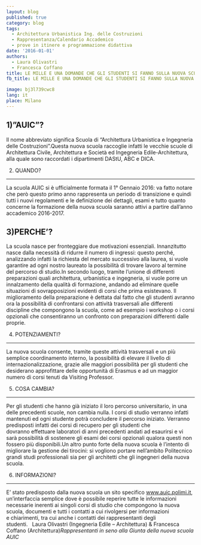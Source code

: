 ```yaml
---
layout: blog
published: true
category: blog
tags:
  - Architettura Urbanistica Ing. delle Costruzioni
  - Rappresentanza/Calendario Accademico
  - prove in itinere e programmazione didattiva
date: '2016-01-01'
authors:
  - Laura Olivastri
  - Francesca Coffano
title: LE MILLE E UNA DOMANDE CHE GLI STUDENTI SI FANNO SULLA NUOVA SCUOLA
fb_title: LE MILLE E UNA DOMANDE CHE GLI STUDENTI SI FANNO SULLA NUOVA SCUOLA

image: bj3l739cwc8
lang: it
place: Milano
---
```


1)”AUIC”?
---------

Il nome abbreviato significa Scuola di “Architettura Urbanistica e Ingegneria delle Costruzioni”.Questa nuova scuola raccoglie infatti le vecchie scuole di Architettura Civile, Architettura e Società ed Ingegneria Edile-Architettura, alla quale sono raccordati i dipartimenti DAStU, ABC e DICA.

2) QUANDO?
----------

La scuola AUIC si è ufficialmente formata il 1° Gennaio 2016: va fatto notare che però questo primo anno rappresenta un periodo di transizione e quindi tutti i nuovi regolamenti e le definizione dei dettagli, esami e tutto quanto concerne la formazione della nuova scuola saranno attivi a partire dall’anno accademico 2016-2017.

3)PERCHE’?
----------

La scuola nasce per fronteggiare due motivazioni essenziali. Innanzitutto nasce dalla necessità di ridurre il numero di ingressi: questo perché, analizzando infatti la richiesta del mercato successivo alla laurea, si vuole garantire ad ogni nostro laureato la possibilità di trovare lavoro al termine del percorso di studio.In secondo luogo, tramite l’unione di differenti preparazioni quali architettura, urbanistica e ingegneria, si vuole porre un innalzamento della qualità di formazione, andando ad eliminare quelle situazioni di sovrapposizioni evidenti di corsi che prima esistevano. Il miglioramento della preparazione è dettata dal fatto che gli studenti avranno ora la possibilità di confrontarsi con attività trasversali alle differenti discipline che compongono la scuola, come ad esempio i workshop o i corsi opzionali che consentiranno un confronto con preparazioni differenti dalle proprie.

4) POTENZIAMENTI?
-----------------

La nuova scuola consente, tramite queste attività trasversali e un più semplice coordinamento interno, la possibilità di elevare il livello di internazionalizzazione, grazie alle maggiori possibilità per gli studenti che desiderano approfittare delle opportunità di Erasmus e ad un maggior numero di corsi tenuti da Visiting Professor.

5) COSA CAMBIA?
---------------

Per gli studenti che hanno già iniziato il loro percorso universitario, in una delle precedenti scuole, non cambia nulla. I corsi di studio verranno infatti mantenuti ed ogni studente potrà concludere il percorso iniziato. Verranno predisposti infatti dei corsi di recupero per gli studenti che dovranno effettuare laboratori di anni precedenti andati ad esaurirsi e vi sarà possibilità di sostenere gli esami dei corsi opzionali qualora questi non fossero più disponibili.Un altro punto forte della nuova scuola è l’intento di migliorare la gestione dei tirocini: si vogliono portare nell’ambito Politecnico grandi studi professionali sia per gli architetti che gli ingegneri della nuova scuola.

6) INFORMAZIONI?
----------------

E’ stato predisposto dalla nuova scuola un sito specifico www.auic.polimi.it, un’interfaccia semplice dove è possibile reperire tutte le informazioni necessarie inerenti ai singoli corsi di studio che compongono la nuova scuola, documenti e tutti i contatti a cui rivolgersi per informazioni e chiarimenti, tra cui anche i contatti dei rappresentanti degli studenti.   Laura Olivastri (Ingegneria Edile – Architettura) & Francesca Coffano (Architettura)_Rappresentanti in seno alla Giunta della nuova scuola AUIC_
